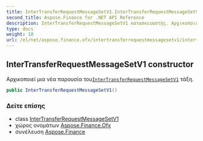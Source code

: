 ```yaml
---
title: InterTransferRequestMessageSetV1.InterTransferRequestMessageSetV1
second_title: Aspose.Finance for .NET API Reference
description: InterTransferRequestMessageSetV1 κατασκευαστής. Αρχικοποιεί μια νέα παρουσία τουInterTransferRequestMessageSetV1 τάξη.
type: docs
weight: 10
url: /el/net/aspose.finance.ofx/intertransferrequestmessagesetv1/intertransferrequestmessagesetv1/
---
```

## InterTransferRequestMessageSetV1 constructor

Αρχικοποιεί μια νέα παρουσία του[`InterTransferRequestMessageSetV1`](../) τάξη.

```csharp
public InterTransferRequestMessageSetV1()
```

### Δείτε επίσης

* class [InterTransferRequestMessageSetV1](../)
* χώρος ονομάτων [Aspose.Finance.Ofx](../../intertransferrequestmessagesetv1/)
* συνέλευση [Aspose.Finance](../../../)


